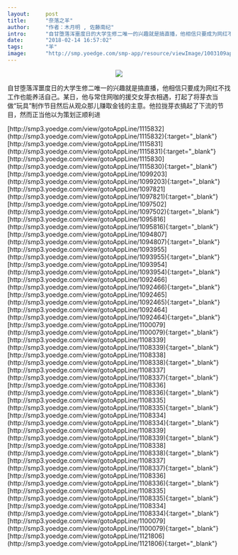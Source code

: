 ```yaml
---
layout:     post
title:      "奈落之羊"
author:     "作者：木月明 , 佐藤南纪"
intro:      "自甘堕落浑噩度日的大学生修二唯一的兴趣就是搞直播，他相信只要成为网红不找工作也能养活自己。某日，他与常住网咖的援交女芽衣相遇，打起了将芽衣当做“玩具”制作节目然后从观众那儿赚取金钱的主意。他拉拢芽衣搞起了下流的节目，然而正当他以为策划正顺利进"
date:       "2018-02-14 16:57:02"
tags:       "羊"
image:      "http://smp.yoedge.com/smp-app/resource/viewImage/1003109appline.png"
---
```

<div style="text-align: center">
<p><img src="http://smp.yoedge.com/smp-app/resource/viewImage/1003109appline.png"/></p>
</div>
<p class="post-meta">
<span>自甘堕落浑噩度日的大学生修二唯一的兴趣就是搞直播，他相信只要成为网红不找工作也能养活自己。某日，他与常住网咖的援交女芽衣相遇，打起了将芽衣当做“玩具”制作节目然后从观众那儿赚取金钱的主意。他拉拢芽衣搞起了下流的节目，然而正当他以为策划正顺利进</span>
</p>
[http://smp3.yoedge.com/view/gotoAppLine/1115832](http://smp3.yoedge.com/view/gotoAppLine/1115832){:target="_blank"}
[http://smp3.yoedge.com/view/gotoAppLine/1115831](http://smp3.yoedge.com/view/gotoAppLine/1115831){:target="_blank"}
[http://smp3.yoedge.com/view/gotoAppLine/1115830](http://smp3.yoedge.com/view/gotoAppLine/1115830){:target="_blank"}
[http://smp3.yoedge.com/view/gotoAppLine/1099203](http://smp3.yoedge.com/view/gotoAppLine/1099203){:target="_blank"}
[http://smp3.yoedge.com/view/gotoAppLine/1097821](http://smp3.yoedge.com/view/gotoAppLine/1097821){:target="_blank"}
[http://smp3.yoedge.com/view/gotoAppLine/1097502](http://smp3.yoedge.com/view/gotoAppLine/1097502){:target="_blank"}
[http://smp3.yoedge.com/view/gotoAppLine/1095816](http://smp3.yoedge.com/view/gotoAppLine/1095816){:target="_blank"}
[http://smp3.yoedge.com/view/gotoAppLine/1094807](http://smp3.yoedge.com/view/gotoAppLine/1094807){:target="_blank"}
[http://smp3.yoedge.com/view/gotoAppLine/1093955](http://smp3.yoedge.com/view/gotoAppLine/1093955){:target="_blank"}
[http://smp3.yoedge.com/view/gotoAppLine/1093954](http://smp3.yoedge.com/view/gotoAppLine/1093954){:target="_blank"}
[http://smp3.yoedge.com/view/gotoAppLine/1092466](http://smp3.yoedge.com/view/gotoAppLine/1092466){:target="_blank"}
[http://smp3.yoedge.com/view/gotoAppLine/1092465](http://smp3.yoedge.com/view/gotoAppLine/1092465){:target="_blank"}
[http://smp3.yoedge.com/view/gotoAppLine/1092464](http://smp3.yoedge.com/view/gotoAppLine/1092464){:target="_blank"}
[http://smp3.yoedge.com/view/gotoAppLine/1100079](http://smp3.yoedge.com/view/gotoAppLine/1100079){:target="_blank"}
[http://smp3.yoedge.com/view/gotoAppLine/1108339](http://smp3.yoedge.com/view/gotoAppLine/1108339){:target="_blank"}
[http://smp3.yoedge.com/view/gotoAppLine/1108338](http://smp3.yoedge.com/view/gotoAppLine/1108338){:target="_blank"}
[http://smp3.yoedge.com/view/gotoAppLine/1108337](http://smp3.yoedge.com/view/gotoAppLine/1108337){:target="_blank"}
[http://smp3.yoedge.com/view/gotoAppLine/1108336](http://smp3.yoedge.com/view/gotoAppLine/1108336){:target="_blank"}
[http://smp3.yoedge.com/view/gotoAppLine/1108335](http://smp3.yoedge.com/view/gotoAppLine/1108335){:target="_blank"}
[http://smp3.yoedge.com/view/gotoAppLine/1108334](http://smp3.yoedge.com/view/gotoAppLine/1108334){:target="_blank"}
[http://smp3.yoedge.com/view/gotoAppLine/1108339](http://smp3.yoedge.com/view/gotoAppLine/1108339){:target="_blank"}
[http://smp3.yoedge.com/view/gotoAppLine/1108338](http://smp3.yoedge.com/view/gotoAppLine/1108338){:target="_blank"}
[http://smp3.yoedge.com/view/gotoAppLine/1108337](http://smp3.yoedge.com/view/gotoAppLine/1108337){:target="_blank"}
[http://smp3.yoedge.com/view/gotoAppLine/1108336](http://smp3.yoedge.com/view/gotoAppLine/1108336){:target="_blank"}
[http://smp3.yoedge.com/view/gotoAppLine/1108335](http://smp3.yoedge.com/view/gotoAppLine/1108335){:target="_blank"}
[http://smp3.yoedge.com/view/gotoAppLine/1108334](http://smp3.yoedge.com/view/gotoAppLine/1108334){:target="_blank"}
[http://smp3.yoedge.com/view/gotoAppLine/1100079](http://smp3.yoedge.com/view/gotoAppLine/1100079){:target="_blank"}
[http://smp3.yoedge.com/view/gotoAppLine/1121806](http://smp3.yoedge.com/view/gotoAppLine/1121806){:target="_blank"}


